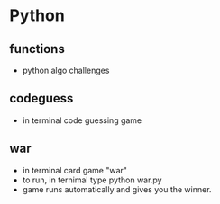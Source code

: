 # Python

## functions
- python algo challenges

## codeguess
- in terminal code guessing game

## war

- in terminal card game "war"
- to run, in ternimal type python war.py
- game runs automatically and gives you the winner.
